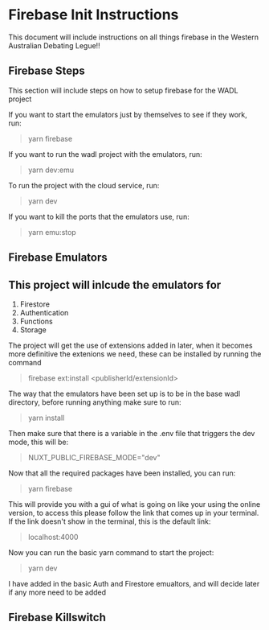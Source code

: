 # Firebase Init Instructions

This document will include instructions on all things firebase in the Western Australian Debating Legue!!

## Firebase Steps

This section will include steps on how to setup firebase for the WADL project 

If you want to start the emulators just by themselves to see if they work, run:
> yarn firebase

If you want to run the wadl project with the emulators, run:
> yarn dev:emu

To run the project with the cloud service, run:
> yarn dev

If you want to kill the ports that the emulators use, run:
> yarn emu:stop

## Firebase Emulators 
This project will inlcude the emulators for
---
1. Firestore 
2. Authentication 
3. Functions
4. Storage

The project will get the use of extensions added in later, when it becomes more 
definitive the extenions we need, these can be installed by running the command 
> firebase ext:install <publisherId/extensionId>

The way that the emulators have been set up is to be in the base wadl directory, before running anything make sure to run:
> yarn install 

Then make sure that there is a variable in the .env file that triggers the dev mode, this will be:
> NUXT_PUBLIC_FIREBASE_MODE="dev"

Now that all the required packages have been installed, you can run: 
> yarn firebase

This will provide you with a gui of what is going on like your using the online version, to access this please follow the link that comes up in your terminal. If the link doesn't show in the terminal, this is the default link:
> localhost:4000

Now you can run the basic yarn command to start the project:
> yarn dev

I have added in the basic Auth and Firestore emualtors, and will decide later if any more need to be added

## Firebase Killswitch
